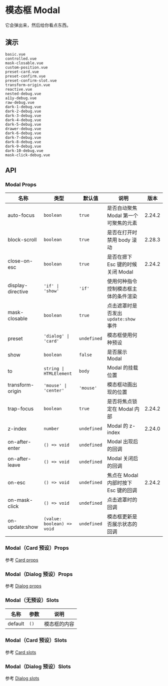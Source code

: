 # 模态框 Modal

它会弹出来，然后给你看点东西。

## 演示

```demo
basic.vue
controlled.vue
mask-closable.vue
custom-position.vue
preset-card.vue
preset-confirm.vue
preset-confirm-slot.vue
transform-origin.vue
reactive.vue
nested-debug.vue
a11y-debug.vue
raw-debug.vue
dark-1-debug.vue
dark-2-debug.vue
dark-3-debug.vue
dark-4-debug.vue
dark-5-debug.vue
drawer-debug.vue
dark-6-debug.vue
dark-7-debug.vue
dark-8-debug.vue
dark-9-debug.vue
dark-10-debug.vue
mask-click-debug.vue
```

## API

### Modal Props

| 名称 | 类型 | 默认值 | 说明 | 版本 |
| --- | --- | --- | --- | --- |
| auto-focus | `boolean` | `true` | 是否自动聚焦 Modal 第一个可聚焦的元素 | 2.24.2 |
| block-scroll | `boolean` | `true` | 是否在打开时禁用 body 滚动 | 2.28.3 |
| close-on-esc | `boolean` | `true` | 是否在摁下 Esc 键的时候关闭 Modal | 2.24.2 |
| display-directive | `'if' \| 'show'` | `'if'` | 使用何种指令控制模态框主体的条件渲染 |  |
| mask-closable | `boolean` | `true` | 点击遮罩时是否发出 `update:show` 事件 |  |
| preset | `'dialog' \| 'card'` | `undefined` | 模态框使用何种预设 |  |
| show | `boolean` | `false` | 是否展示 Modal |  |
| to | `string \| HTMLElement` | `body` | Modal 的挂载位置 |  |
| transform-origin | `'mouse' \| 'center'` | `'mouse'` | 模态框动画出现的位置 |  |
| trap-focus | `boolean` | `true` | 是否将焦点锁定在 Modal 内部 | 2.24.2 |
| z-index | `number` | `undefined` | Modal 的 z-index | 2.24.0 |
| on-after-enter | `() => void` | `undefined` | Modal 出现后的回调 |  |
| on-after-leave | `() => void` | `undefined` | Modal 关闭后的回调 |  |
| on-esc | `() => void` | `undefined` | 焦点在 Modal 内部时按下 Esc 键的回调 | 2.24.2 |
| on-mask-click | `() => void` | `undefined` | 点击遮罩时的回调 |  |
| on-update:show | `(value: boolean) => void` | `undefined` | 模态框更新是否展示状态的回调 |  |

### Modal（Card 预设）Props

参考 [Card props](card#Card-Props)

### Modal（Dialog 预设）Props

参考 [Dialog props](dialog#Dialog-Props)

### Modal（无预设）Slots

| 名称    | 参数 | 说明         |
| ------- | ---- | ------------ |
| default | `()` | 模态框的内容 |

### Modal（Card 预设）Slots

参考 [Card slots](card#Card-Slots)

### Modal（Dialog 预设）Slots

参考 [Dialog slots](dialog#Dialog-Slots)
